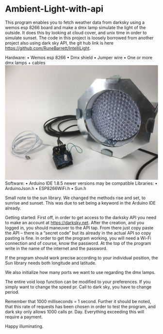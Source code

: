 # Ambient-Light-with-api
This program enables you to fetch weather data from darksky using a wemos esp 8266 board and make a dmx lamp simulate the light of the outside. It does this by looking at cloud cover, and unix time in order to simulate sunset.  The code in this project is loosely borrowed from another project also using dark sky API, the git hub link is here https://github.com/RuneBarrett/IntelliLight.  

Hardware:
•	Wemos esp 8266 
•	Dmx shield
•	Jumper wire 
•	One or more dmx lamps + cables
![alt text](https://github.com/codingStufff/Ambient-Light-with-api/blob/master/IMG_1538%202.JPG)  
Software:
•	Arduino IDE 1.8.5 newer versions may be compatible
Libraries:
•	ArduinoJson.h
•	ESP8266WiFi.h 
•	Sun.h
 
Small note to the sun library. We changed the methods rise and set, to sunrise and sunset. This was due to set being a keyword in the Arduino IDE already.

Getting started:
First off, in order to get access to the darksky API you need to make an account at https://darksky.net. After the creation, and you logged in, you should maneuver to the API tap. From there just copy paste the API – there is a “secret code” but its already in the actual API so copy pasting is fine.
In order to get the program working, you will need a Wi-Fi connection and of course, know the password. At the top of the program write in the name of the internet and the password.
 
If the program should work precise according to your individual position, the Sun library needs both longitude and latitude.
 
We also initialize how many ports we want to use regarding the dmx lamps.
 
The entire void loop function can be modified to your preferences. If you simply want to change the speed pr. Call to dark sky, you have to change period.
 
Remember that 1000 milliseconds = 1 second. Further it should be noted, that this rate of requests has been chosen in order to test the program, and dark sky only allows 1000 calls pr. Day. Everything exceeding this will require a payment. 

Happy illuminating.

